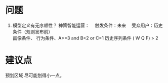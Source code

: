 # 问题

1. 模型定义有无序顺性？
   神策智能运营：
   　触发条件：未来
   　受众用户：历史条件（规则发布前）  
     画像条件、
     行为条件、A>=3 and B<2 or C=1
     历史序列条件 ( W Q F) > 2

# 建议点

预划区域 尽可能划得小一点。
